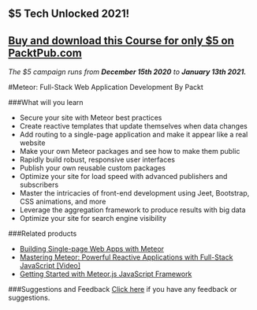 ## $5 Tech Unlocked 2021!
[Buy and download this Course for only $5 on PacktPub.com](https://www.packtpub.com/product/meteor-full-stack-web-application-development/9781787287754)
-----
*The $5 campaign         runs from __December 15th 2020__ to __January 13th 2021.__*

#Meteor: Full-Stack Web Application Development
By Packt


###What will you learn

* Secure your site with Meteor best practices
* Create reactive templates that update themselves when data changes
* Add routing to a single-page application and make it appear like a real website
* Make your own Meteor packages and see how to make them public
* Rapidly build robust, responsive user interfaces
* Publish your own reusable custom packages
* Optimize your site for load speed with advanced publishers and subscribers
* Master the intricacies of front-end development using Jeet, Bootstrap, CSS animations, and more
* Leverage the aggregation framework to produce results with big data
* Optimize your site for search engine visibility


###Related products

* [Building Single-page Web Apps with Meteor](https://www.packtpub.com/web-development/building-single-page-web-apps-meteor?utm_source=github&utm_medium=repository&utm_campaign=9781783988129)
* [Mastering Meteor: Powerful Reactive Applications with Full-Stack JavaScript [Video]](https://www.packtpub.com/web-development/mastering-meteor-powerful-reactive-applications-full-stack-javascript-video?utm_source=github&utm_medium=repository&utm_campaign=9781783552580)
* [Getting Started with Meteor.js JavaScript Framework](https://www.packtpub.com/web-development/getting-started-meteorjs-javascript-framework?utm_source=github&utm_medium=repository&utm_campaign=9781782160823)


###Suggestions and Feedback
 [Click here](https://docs.google.com/forms/d/e/1FAIpQLSe5qwunkGf6PUvzPirPDtuy1Du5Rlzew23UBp2S-P3wB-GcwQ/viewform) if you have any feedback or suggestions.